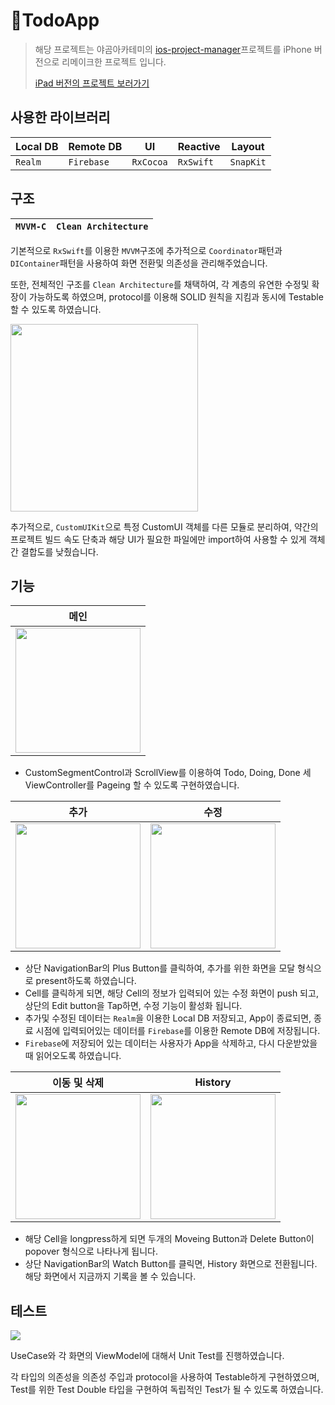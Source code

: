 # 📘TodoApp

> 해당 프로젝트는 야곰아카테미의 [ios-project-manager](https://github.com/yagom-academy/ios-project-manager)프로젝트를 iPhone 버전으로 리메이크한 프로젝트 입니다.
>
> [iPad 버전의 프로젝트 보러가기](https://github.com/saafaaari/ios-project-manager/tree/main)

## 사용한 라이브러리

| Local DB | Remote DB | UI | Reactive | Layout |
|---|---|---|---|---|
| `Realm` | `Firebase` | `RxCocoa` | `RxSwift` | `SnapKit` |

## 구조

| `MVVM-C` | `Clean Architecture` |
|---|---|


기본적으로 `RxSwift`를 이용한 `MVVM`구조에 추가적으로 `Coordinator`패턴과 `DIContainer`패턴을 사용하여 화면 전환및 의존성을 관리해주었습니다.

또한, 전체적인 구조를 `Clean Architecture`를 채택하여, 각 계층의 유연한 수정및 확장이 가능하도록 하였으며, protocol를 이용해 SOLID 원칙을 지킴과 동시에 Testable 할 수 있도록 하였습니다.

<img src="https://i.imgur.com/4BJlTVR.png" width="300">

추가적으로, `CustomUIKit`으로 특정 CustomUI 객체를 다른 모듈로 분리하여, 약간의 프로젝트 빌드 속도 단축과 해당 UI가 필요한 파일에만 import하여 사용할 수 있게 객체간 결합도를 낮췄습니다.

## 기능


| 메인 |
|-|
|<img src="https://i.imgur.com/b61i6VX.gif" width="200">|

- CustomSegmentControl과 ScrollView를 이용하여 Todo, Doing, Done 세 ViewController를 Pageing 할 수 있도록 구현하였습니다. 

| 추가 | 수정 |
|-|-|
|<img src="https://i.imgur.com/PJspzTV.gif" width="200">|<img src="https://i.imgur.com/2W65Nvv.gif" width="200">|

- 상단 NavigationBar의 Plus Button를 클릭하여, 추가를 위한 화면을 모달 형식으로 present하도록 하였습니다.
- Cell를 클릭하게 되면, 해당 Cell의 정보가 입력되어 있는 수정 화면이 push 되고, 상단의 Edit button을 Tap하면, 수정 기능이 활성화 됩니다.
- 추가및 수정된 데이터는 `Realm`을 이용한 Local DB 저장되고, App이 종료되면, 종료 시점에 입력되어있는 데이터를 `Firebase`를 이용한 Remote DB에 저장됩니다.
- `Firebase`에 저장되어 있는 데이터는 사용자가 App을 삭제하고, 다시 다운받았을 때 읽어오도록 하였습니다.

| 이동 및 삭제 | History |
|-|-|
|<img src="https://i.imgur.com/EJKGLaf.gif" width="200">|<img src="https://i.imgur.com/R0FI6SR.gif" width="200">|

- 해당 Cell을 longpress하게 되면 두개의 Moveing Button과 Delete Button이 popover 형식으로 나타나게 됩니다.
- 상단 NavigationBar의 Watch Button를 클릭면, History 화면으로 전환됩니다. 해당 화면에서 지금까지 기록을 볼 수 있습니다.

## 테스트

![](https://i.imgur.com/vPYZaCw.png)

UseCase와 각 화면의 ViewModel에 대해서 Unit Test를 진행하였습니다.

각 타입의 의존성을 의존성 주입과 protocol을 사용하여 Testable하게 구현하였으며, Test를 위한 Test Double 타입을 구현하여 독립적인 Test가 될 수 있도록 하였습니다.


